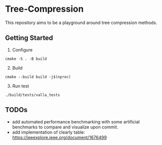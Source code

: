 # Tree-Compression

This repository aims to be a playground around tree compression methods.

## Getting Started

1. Configure

```console
cmake -S . -B build
```

2. Build
```console
cmake --build build -j$(nproc)
```

3. Run test

```console
./build/tests/valla_tests
```

## TODOs

- add automated performance benchmarking with some artificial benchmarks to compare and visualize upon commit.
- add implementation of clearly table: https://ieeexplore.ieee.org/document/1676499
